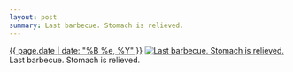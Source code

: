 ```yaml
---
layout: post
summary: Last barbecue. Stomach is relieved.
---
```


<p>
  <time><a href="/65">{{ page.date | date: "%B %e, %Y" }}</a></time>
  <a href="/65"><img src="{{ site.assets_url }}/65-640.jpg" srcset="{{ site.assets_url }}/65-1280.jpg 1280w, {{ site.assets_url }}/65-960.jpg 960w, {{ site.assets_url }}/65-640.jpg 640w, {{ site.assets_url }}/65-320.jpg 320w" sizes="(min-width: 700px) 50vw, calc(100vw - 2rem)" alt="Last barbecue. Stomach is relieved." /></a>
  <span>Last barbecue. Stomach is relieved.</span>
</p>
